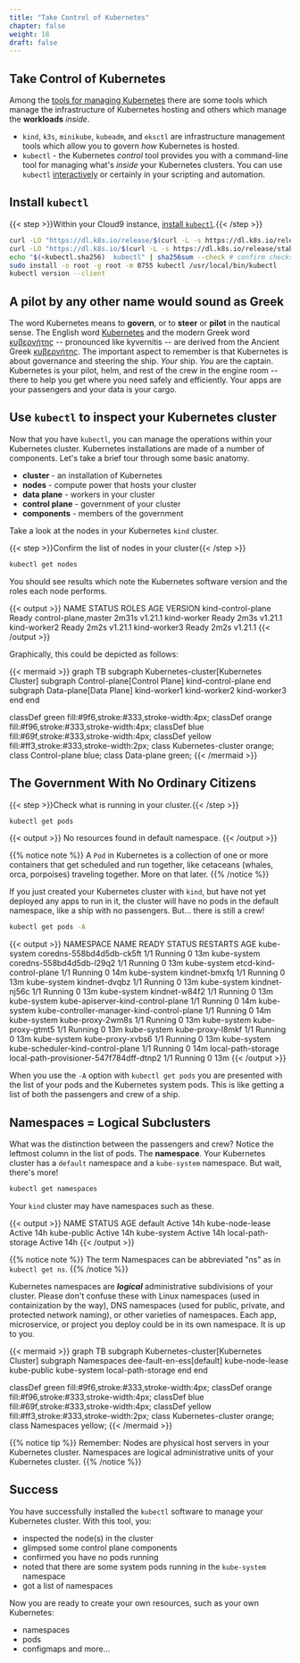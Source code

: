 ```yaml
---
title: "Take Control of Kubernetes"
chapter: false
weight: 18
draft: false
---
```


## Take Control of Kubernetes

Among the [tools for managing Kubernetes](https://kubernetes.io/docs/tasks/tools/) there are some tools which manage the infrastructure of Kubernetes hosting and others which manage the **workloads** *inside*.
- `kind`, `k3s`, `minikube`, `kubeadm`, and `eksctl` are infrastructure management tools which allow you to govern *how* Kubernetes is hosted.
- `kubectl` - the Kubernetes *control* tool provides you with a command-line tool for managing what's *inside* your Kubernetes clusters. You can use `kubectl` [interactively](https://kubernetes.io/docs/reference/kubectl/kubectl/) or certainly in your scripting and automation.

## Install `kubectl`

{{< step >}}Within your Cloud9 instance, [install `kubectl`](https://kubernetes.io/docs/tasks/tools/install-kubectl-linux/).{{< /step >}}

```bash
curl -LO "https://dl.k8s.io/release/$(curl -L -s https://dl.k8s.io/release/stable.txt)/bin/linux/amd64/kubectl" # download tool
curl -LO "https://dl.k8s.io/$(curl -L -s https://dl.k8s.io/release/stable.txt)/bin/linux/amd64/kubectl.sha256" # download checksum
echo "$(<kubectl.sha256)  kubectl" | sha256sum --check # confirm checksum
sudo install -o root -g root -m 0755 kubectl /usr/local/bin/kubectl
kubectl version --client
```

## A pilot by any other name would sound as Greek

The word Kubernetes means to **govern**, or to **steer** or **pilot** in the nautical sense. The English word [Kubernetes](https://en.wiktionary.org/wiki/Kubernetes#English) and the modern Greek word [κυβερνήτης](https://en.wiktionary.org/wiki/κυβερνήτης#Greek) -- pronounced like kyvernítis -- are derived from the Ancient Greek [κυβερνήτης](https://en.wiktionary.org/wiki/κυβερνήτης#Ancient_Greek). The important aspect to remember is that Kubernetes is about governance and steering the ship. *Your* ship. *You* are the captain. Kubernetes is your pilot, helm, and rest of the crew in the engine room -- there to help you get where you need safely and efficiently. Your apps are your passengers and your data is your cargo. 

## Use `kubectl` to inspect your Kubernetes cluster

Now that you have `kubectl`, you can manage the operations within your Kubernetes cluster. Kubernetes installations are made of a number of components. Let's take a brief tour through some basic anatomy. 

- **cluster** - an installation of Kubernetes
- **nodes** - compute power that hosts your cluster
- **data plane** - workers in your cluster
- **control plane** - government of your cluster
- **components** - members of the government

Take a look at the nodes in your Kubernetes `kind` cluster.

{{< step >}}Confirm the list of nodes in your cluster{{< /step >}}

```bash
kubectl get nodes
```

You should see results which note the Kubernetes software version and the roles each node performs.

{{< output >}}
NAME                 STATUS   ROLES                  AGE     VERSION
kind-control-plane   Ready    control-plane,master   2m31s   v1.21.1
kind-worker          Ready    <none>                 2m3s    v1.21.1
kind-worker2         Ready    <none>                 2m2s    v1.21.1
kind-worker3         Ready    <none>                 2m2s    v1.21.1
{{< /output >}}

Graphically, this could be depicted as follows:

{{< mermaid >}}
graph TB
subgraph Kubernetes-cluster[Kubernetes Cluster]
  subgraph Control-plane[Control Plane]
    kind-control-plane
  end
  subgraph Data-plane[Data Plane]
    kind-worker1
    kind-worker2
    kind-worker3
  end
end

classDef green fill:#9f6,stroke:#333,stroke-width:4px;
classDef orange fill:#f96,stroke:#333,stroke-width:4px;
classDef blue fill:#69f,stroke:#333,stroke-width:4px;
classDef yellow fill:#ff3,stroke:#333,stroke-width:2px;
class Kubernetes-cluster orange;
class Control-plane blue;
class Data-plane green;
{{< /mermaid >}}

## The Government With No Ordinary Citizens

{{< step >}}Check what is running in your cluster.{{< /step >}}

```bash
kubectl get pods
```

{{< output >}}
No resources found in default namespace.
{{< /output >}}

{{% notice note %}}
A `Pod` in Kubernetes is a collection of one or more containers that get scheduled and run together, like cetaceans (whales, orca, porpoises) traveling together. More on that later.
{{% /notice %}}

If you just created your Kubernetes cluster with `kind`, but have not yet deployed any apps to run in it, the cluster will have no pods in the default namespace, like a ship with no passengers. But… there is still a crew!

```bash
kubectl get pods -A
```

{{< output >}}
NAMESPACE            NAME                                         READY   STATUS    RESTARTS   AGE
kube-system          coredns-558bd4d5db-ck5ft                     1/1     Running   0          13m
kube-system          coredns-558bd4d5db-l29q2                     1/1     Running   0          13m
kube-system          etcd-kind-control-plane                      1/1     Running   0          14m
kube-system          kindnet-bmxfq                                1/1     Running   0          13m
kube-system          kindnet-dvqbz                                1/1     Running   0          13m
kube-system          kindnet-nj56c                                1/1     Running   0          13m
kube-system          kindnet-w84f2                                1/1     Running   0          13m
kube-system          kube-apiserver-kind-control-plane            1/1     Running   0          14m
kube-system          kube-controller-manager-kind-control-plane   1/1     Running   0          14m
kube-system          kube-proxy-2wm8s                             1/1     Running   0          13m
kube-system          kube-proxy-gtmt5                             1/1     Running   0          13m
kube-system          kube-proxy-l8mkf                             1/1     Running   0          13m
kube-system          kube-proxy-xvbs6                             1/1     Running   0          13m
kube-system          kube-scheduler-kind-control-plane            1/1     Running   0          14m
local-path-storage   local-path-provisioner-547f784dff-dtnp2      1/1     Running   0          13m
{{< /output >}}

When you use the `-A` option with `kubectl get pods` you are presented with the list of your pods and the Kubernetes system pods. This is like getting a list of both the passengers and crew of a ship.

## Namespaces = Logical Subclusters

What was the distinction between the passengers and crew? Notice the leftmost column in the list of pods. The **namespace**. Your Kubernetes cluster has a `default` namespace and a `kube-system` namespace. But wait, there's more!

```bash
kubectl get namespaces
```

Your `kind` cluster may have namespaces such as these.

{{< output >}}
NAME                 STATUS   AGE
default              Active   14h
kube-node-lease      Active   14h
kube-public          Active   14h
kube-system          Active   14h
local-path-storage   Active   14h
{{< /output >}}

{{% notice note %}}
The term Namespaces can be abbreviated "ns" as in `kubectl get ns`. 
{{% /notice %}}

Kubernetes namespaces are ***logical*** administrative subdivisions of your cluster. Please don't confuse these with Linux namespaces (used in containization by the way), DNS namespaces (used for public, private, and protected network naming), or other varieties of namespaces. Each app, microservice, or project you deploy could be in its own namespace. It is up to you.


{{< mermaid >}}
graph TB
subgraph Kubernetes-cluster[Kubernetes Cluster]
  subgraph Namespaces
    dee-fault-en-ess[default]
    kube-node-lease
    kube-public
    kube-system
    local-path-storage
  end
end

classDef green fill:#9f6,stroke:#333,stroke-width:4px;
classDef orange fill:#f96,stroke:#333,stroke-width:4px;
classDef blue fill:#69f,stroke:#333,stroke-width:4px;
classDef yellow fill:#ff3,stroke:#333,stroke-width:2px;
class Kubernetes-cluster orange;
class Namespaces yellow;
{{< /mermaid >}}

{{% notice tip %}}
Remember: Nodes are physical host servers in your Kubernetes cluster. Namespaces are logical administrative units of your Kubernetes cluster.
{{% /notice %}}

## Success

You have successfully installed the `kubectl` software to manage your Kubernetes cluster. With this tool, you:
- inspected the node(s) in the cluster
- glimpsed some control plane components
- confirmed you have no pods running
- noted that there are some system pods running in the `kube-system` namespace
- got a list of namespaces

Now you are ready to create your own resources, such as your own Kubernetes:
- namespaces
- pods
- configmaps
and more…
